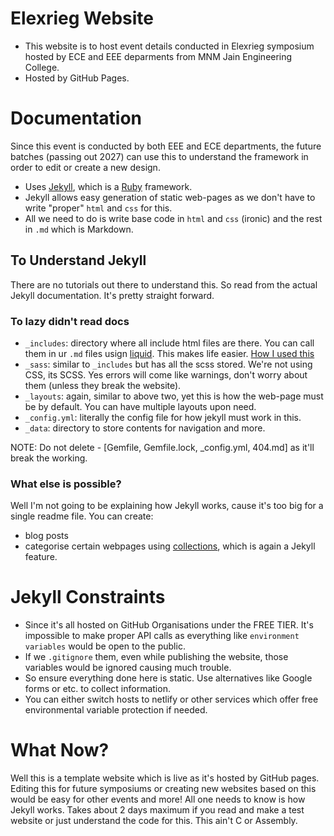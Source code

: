 # Elexrieg Website

- This website is to host event details conducted in Elexrieg symposium hosted by ECE and EEE deparments from MNM Jain Engineering College.
- Hosted by GitHub Pages.

# Documentation

Since this event is conducted by both EEE and ECE departments, the future batches (passing out 2027) can use this to understand the framework in order to edit or create a new design.

- Uses [Jekyll](https://jekyllrb.com/), which is a [Ruby](https://www.ruby-lang.org/en/) framework. 
- Jekyll allows easy generation of static web-pages as we don't have to write "proper" `html` and `css` for this.
- All we need to do is write base code in `html` and `css` (ironic) and the rest in `.md` which is Markdown.

## To Understand Jekyll
There are no tutorials out there to understand this. So read from the actual Jekyll documentation. It's pretty straight forward.

### To lazy didn't read docs
- `_includes`: directory where all include html files are there. You can call them in ur `.md` files usign [liquid](https://jekyllrb.com/docs/liquid/). This makes life easier. [How I used this](https://github.com/elexrieg/elexrieg.github.io/blob/jekyll/pages/technical.md)
- `_sass`: similar to `_includes` but has all the scss stored. We're not using CSS, its SCSS. Yes errors will come like warnings, don't worry about them (unless they break the website).
- `_layouts`: again, similar to above two, yet this is how the web-page must be by default. You can have multiple layouts upon need.
- `_config.yml`: literally the config file for how jekyll must work in this.
- `_data`: directory to store contents for navigation and more. 

NOTE: Do not delete - [Gemfile, Gemfile.lock, _config.yml, 404.md] as it'll break the working.

### What else is possible?
Well I'm not going to be explaining how Jekyll works, cause it's too big for a single readme file. You can create:
- blog posts
- categorise certain webpages using [collections](https://jekyllrb.com/docs/collections/), which is again a Jekyll feature.

# Jekyll Constraints
- Since it's all hosted on GitHub Organisations under the FREE TIER. It's impossible to make proper API calls as everything like `environment variables` would be open to the public.
- If we `.gitignore` them, even while publishing the website, those variables would be ignored causing much trouble. 
- So ensure everything done here is static. Use alternatives like Google forms or etc. to collect information.
- You can either switch hosts to netlify or other services which offer free environmental variable protection if needed. 

# What Now?
Well this is a template website which is live as it's hosted by GitHub pages. Editing this for future symposiums or creating new websites based on this would be easy for other events and more!
All one needs to know is how Jekyll works. Takes about 2 days maximum if you read and make a test website or just understand the code for this. This ain't C or Assembly.

